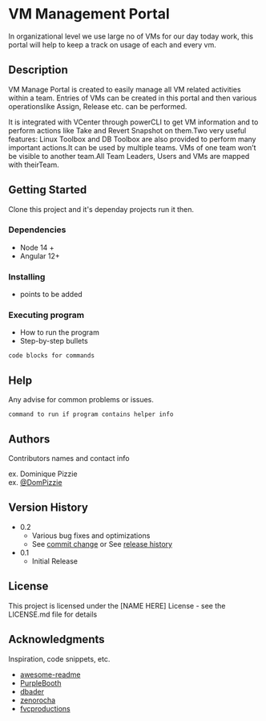 # VM Management Portal

In organizational level we use large no of VMs for our day today work, this portal will help to keep a track on usage of each and every vm.


## Description

VM Manage Portal is created to easily manage all VM related activities within a team. Entries of VMs can be created in this portal and then various operationslike Assign, Release etc. can be performed.

It is integrated with VCenter through powerCLI to get VM information and to perform actions like Take and Revert Snapshot on them.Two  very  useful  features:  Linux  Toolbox  and  DB  Toolbox  are  also  provided  to  perform  many  important actions.It  can  be  used  by multiple teams. VMs of one team won’t be visible to another team.All  Team Leaders, Users and VMs are mapped with theirTeam.


## Getting Started

Clone this project and it's dependay projects run it then.

### Dependencies
- Node 14 +
- Angular 12+

### Installing

- points to be added

### Executing program

- How to run the program
- Step-by-step bullets

```
code blocks for commands
```

## Help

Any advise for common problems or issues.

```
command to run if program contains helper info
```

## Authors

Contributors names and contact info

ex. Dominique Pizzie  
ex. [@DomPizzie](https://twitter.com/dompizzie)

## Version History

- 0.2
  - Various bug fixes and optimizations
  - See [commit change]() or See [release history]()
- 0.1
  - Initial Release

## License

This project is licensed under the [NAME HERE] License - see the LICENSE.md file for details

## Acknowledgments

Inspiration, code snippets, etc.

- [awesome-readme](https://github.com/matiassingers/awesome-readme)
- [PurpleBooth](https://gist.github.com/PurpleBooth/109311bb0361f32d87a2)
- [dbader](https://github.com/dbader/readme-template)
- [zenorocha](https://gist.github.com/zenorocha/4526327)
- [fvcproductions](https://gist.github.com/fvcproductions/1bfc2d4aecb01a834b46)
